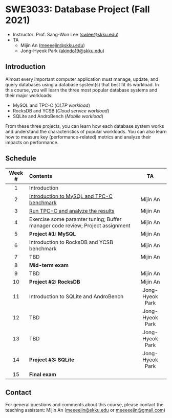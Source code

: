 # SWE3033: Database Project (Fall 2021)

- Instructor: Prof. Sang-Won Lee (swlee@skku.edu)
- TA
    - Mijin An (meeeejin@skku.edu)
    - Jong-Hyeok Park (akindo19@skku.edu)

## Introduction

Almost every important computer application must manage, update, and query databases using a database system(s) that best fit its workload. In this course, you will learn the three most popular database systems and their major workloads:

- MySQL and TPC-C (*OLTP workload*)
- RocksDB and YCSB (*Cloud service workload*)
- SQLite and AndroBench (*Mobile workload*)

From these three projects, you can learn how each database system works and understand the characteristics of popular workloads. You can also learn how to measure key (performance-related) metrics and analyze their impacts on performance.

## Schedule

| Week # | Contents     | TA |
| :----: | :----------- | :-: |
| 1      | Introduction |  |
| 2      | [Introduction to MySQL and TPC-C benchmark](week2) | Mijin An |
| 3      | [Run TPC-C and analyze the results](week3) | Mijin An |
| 4      | Exercise some paramter tuning; Buffer manager code review; Project assignment | Mijin An |
| 5      | **Project #1: MySQL** | Mijin An |
| 6      | Introduction to RocksDB and YCSB benchmark | Mijin An |
| 7      | TBD | Mijin An |
| 8      | **Mid-term exam** |
| 9      | TBD | Mijin An |
| 10     | **Project #2: RocksDB** | Mijin An |
| 11     | Introduction to SQLite and AndroBench | Jong-Hyeok Park |
| 12     | TBD | Jong-Hyeok Park |
| 13     | TBD | Jong-Hyeok Park |
| 14     | **Project #3: SQLite** | Jong-Hyeok Park |
| 15     | **Final exam** |

## Contact

For general questions and comments about this course, please contact the teaching assistant: Mijin An (meeeejin@skku.edu or meeeeejin@gmail.com)